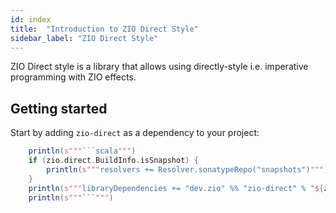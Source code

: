 ```yaml
---
id: index
title:  "Introduction to ZIO Direct Style"
sidebar_label: "ZIO Direct Style"
---
```


ZIO Direct style is a library that allows using directly-style i.e. imperative programming with ZIO effects.

## Getting started

Start by adding `zio-direct` as a dependency to your project:

```scala mdoc:passthrough
    println(s"""```scala""")
    if (zio.direct.BuildInfo.isSnapshot) {
        println(s"""resolvers += Resolver.sonatypeRepo("snapshots")""")
    }
    println(s"""libraryDependencies += "dev.zio" %% "zio-direct" % "${zio.direct.BuildInfo.version}"""")
    println(s"""```""")
```
